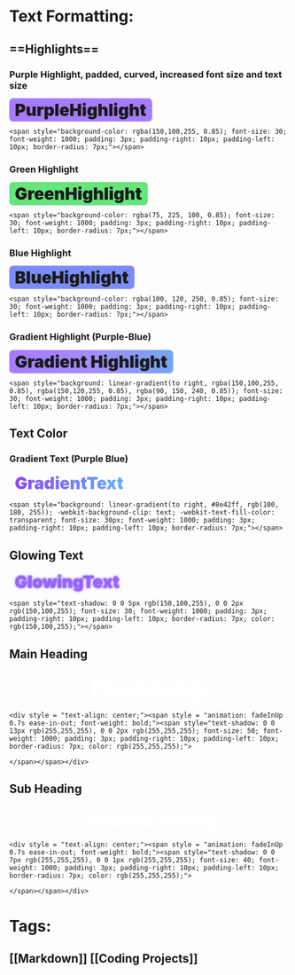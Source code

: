 # Text Formatting:
## ==Highlights==
### Purple Highlight, padded, curved, increased font size and text size
<span style="background-color: rgba(150,100,255, 0.85); font-size: 30; font-weight: 1000; padding: 3px; padding-right: 10px; padding-left: 10px; border-radius: 7px;">PurpleHighlight</span>
```
<span style="background-color: rgba(150,100,255, 0.85); font-size: 30; font-weight: 1000; padding: 3px; padding-right: 10px; padding-left: 10px; border-radius: 7px;"></span>
```

### Green Highlight
<span style="background-color: rgba(75, 225, 100, 0.85); font-size: 30; font-weight: 1000; padding: 3px; padding-right: 10px; padding-left: 10px; border-radius: 7px;">GreenHighlight</span>
```
<span style="background-color: rgba(75, 225, 100, 0.85); font-size: 30; font-weight: 1000; padding: 3px; padding-right: 10px; padding-left: 10px; border-radius: 7px;"></span>
```
### Blue Highlight
<span style="background-color: rgba(100, 120, 250, 0.85); font-size: 30; font-weight: 1000; padding: 3px; padding-right: 10px; padding-left: 10px; border-radius: 7px;">BlueHighlight</span>
```
<span style="background-color: rgba(100, 120, 250, 0.85); font-size: 30; font-weight: 1000; padding: 3px; padding-right: 10px; padding-left: 10px; border-radius: 7px;"></span>
```
### Gradient Highlight (Purple-Blue)
<span style="background: linear-gradient(to right, rgba(150,100,255, 0.85), rgba(150,120,255, 0.85), rgba(90, 150, 240, 0.85)); font-size: 30; font-weight: 1000; padding: 3px; padding-right: 10px; padding-left: 10px; border-radius: 7px;">Gradient Highlight</span>
```
<span style="background: linear-gradient(to right, rgba(150,100,255, 0.85), rgba(150,120,255, 0.85), rgba(90, 150, 240, 0.85)); font-size: 30; font-weight: 1000; padding: 3px; padding-right: 10px; padding-left: 10px; border-radius: 7px;"></span>
```
## Text Color
### Gradient Text (Purple Blue)
<span style="background: linear-gradient(to right, #8e42ff, rgb(100, 180, 255));
  -webkit-background-clip: text;
  -webkit-text-fill-color: transparent; font-size: 30; font-weight: 1000; padding: 3px; padding-right: 10px; padding-left: 10px; border-radius: 7px;">GradientText</span>
```
<span style="background: linear-gradient(to right, #8e42ff, rgb(100, 180, 255)); -webkit-background-clip: text; -webkit-text-fill-color: transparent; font-size: 30px; font-weight: 1000; padding: 3px; padding-right: 10px; padding-left: 10px; border-radius: 7px;"></span>  
```
## Glowing Text
<span style="text-shadow: 0 0 5px rgb(150,100,255), 0 0 2px rgb(150,100,255); font-size: 30; font-weight: 1000; padding: 3px; padding-right: 10px; padding-left: 10px; border-radius: 7px; color: rgb(150,100,255);">GlowingText</span>
```
<span style="text-shadow: 0 0 5px rgb(150,100,255), 0 0 2px rgb(150,100,255); font-size: 30; font-weight: 1000; padding: 3px; padding-right: 10px; padding-left: 10px; border-radius: 7px; color: rgb(150,100,255);"></span>
```




## Main Heading

<div style = "text-align: center;"><span style = "animation: fadeInUp 0.7s ease-in-out; font-weight: bold;"><span style="text-shadow: 0 0 13px rgb(255,255,255), 0 0 2px rgb(255,255,255); font-size: 50; font-weight: 1000; padding: 3px; padding-right: 10px; padding-left: 10px; border-radius: 7px; color: rgb(255,255,255);">Heading</span></span></div>

```
<div style = "text-align: center;"><span style = "animation: fadeInUp 0.7s ease-in-out; font-weight: bold;"><span style="text-shadow: 0 0 13px rgb(255,255,255), 0 0 2px rgb(255,255,255); font-size: 50; font-weight: 1000; padding: 3px; padding-right: 10px; padding-left: 10px; border-radius: 7px; color: rgb(255,255,255);">

</span></span></div>
```


## Sub Heading

<div style = "text-align: center;"><span style = "animation: fadeInUp 0.7s ease-in-out; font-weight: bold;"><span style="text-shadow: 0 0 7px rgb(255,255,255), 0 0 1px rgb(255,255,255); font-size: 40; font-weight: 1000; padding: 3px; padding-right: 10px; padding-left: 10px; border-radius: 7px; color: rgb(255,255,255);">SubHeading</span></span></div>

```
<div style = "text-align: center;"><span style = "animation: fadeInUp 0.7s ease-in-out; font-weight: bold;"><span style="text-shadow: 0 0 7px rgb(255,255,255), 0 0 1px rgb(255,255,255); font-size: 40; font-weight: 1000; padding: 3px; padding-right: 10px; padding-left: 10px; border-radius: 7px; color: rgb(255,255,255);">

</span></span></div>
```
# Tags: 
## [[Markdown]] [[Coding Projects]]
